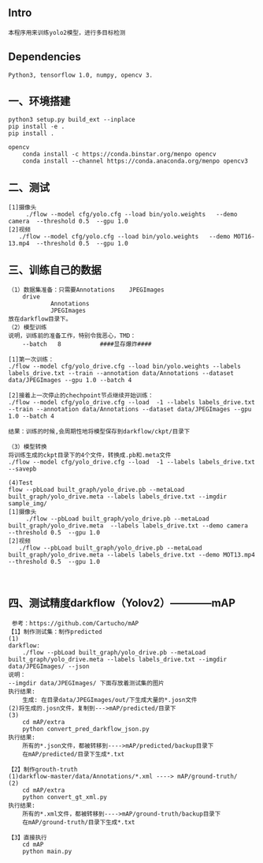 ## Intro

    本程序用来训练yolo2模型，进行多目标检测

## Dependencies

    Python3, tensorflow 1.0, numpy, opencv 3.

## 一、环境搭建
    python3 setup.py build_ext --inplace
    pip install -e .
    pip install .

    opencv
        conda install -c https://conda.binstar.org/menpo opencv
        conda install --channel https://conda.anaconda.org/menpo opencv3

## 二、测试
    [1]摄像头
         ./flow --model cfg/yolo.cfg --load bin/yolo.weights   --demo camera  --threshold 0.5  --gpu 1.0
    [2]视频
       ./flow --model cfg/yolo.cfg --load bin/yolo.weights   --demo MOT16-13.mp4  --threshold 0.5  --gpu 1.0

## 三、训练自己的数据

    （1）数据集准备：只需要Annotations    JPEGImages
        drive
                Annotations
                JPEGImages
    放在darkflow目录下。
    （2）模型训练
    说明，训练前的准备工作，特别令我恶心，TMD：
        --batch   8           ####显存爆炸####

    [1]第一次训练：
    ./flow --model cfg/yolo_drive.cfg --load bin/yolo.weights --labels labels_drive.txt --train --annotation data/Annotations --dataset data/JPEGImages --gpu 1.0 --batch 4

    [2]接着上一次停止的chechpoint节点继续开始训练：
    ./flow --model cfg/yolo_drive.cfg --load  -1 --labels labels_drive.txt --train --annotation data/Annotations --dataset data/JPEGImages --gpu 1.0 --batch 4

    结果：训练的时候,会周期性地将模型保存到darkflow/ckpt/目录下

    （3）模型转换
    将训练生成的ckpt目录下的4个文件，转换成.pb和.meta文件
    ./flow --model cfg/yolo_drive.cfg --load  -1 --labels labels_drive.txt --savepb 

    (4)Test
    flow --pbLoad built_graph/yolo_drive.pb --metaLoad built_graph/yolo_drive.meta --labels labels_drive.txt --imgdir sample_img/
    [1]摄像头
         ./flow --pbLoad built_graph/yolo_drive.pb --metaLoad built_graph/yolo_drive.meta  --labels labels_drive.txt --demo camera  --threshold 0.5  --gpu 1.0
    [2]视频
       ./flow --pbLoad built_graph/yolo_drive.pb --metaLoad built_graph/yolo_drive.meta --labels labels_drive.txt --demo MOT13.mp4  --threshold 0.5  --gpu 1.0


       

## 四、测试精度darkflow（Yolov2）————mAP     
     参考：https://github.com/Cartucho/mAP
    【1】制作测试集：制作predicted
    (1)
    darkflow:
        ./flow --pbLoad built_graph/yolo_drive.pb --metaLoad built_graph/yolo_drive.meta --labels labels_drive.txt --imgdir data/JPEGImages/ --json
    说明：
    --imgdir data/JPEGImages/ 下面存放着测试集的图片
    执行结果:
        生成: 在目录data/JPEGImages/out/下生成大量的*.josn文件
    (2)将生成的.josn文件，复制到--->mAP/predicted/目录下
    (3)
        cd mAP/extra
        python convert_pred_darkflow_json.py
    执行结果:
        所有的*.json文件，都被转移到---->mAP/predicted/backup目录下
        在mAP/predicted/目录下生成*.txt

    【2】制作grouth-truth
    (1)darkflow-master/data/Annotations/*.xml ----> mAP/ground-truth/
    (2)
        cd mAP/extra
        python convert_gt_xml.py
    执行结果:
        所有的*.xml文件，都被转移到---->mAP/ground-truth/backup目录下
        在mAP/ground-truth/目录下生成*.txt
        
    【3】直接执行
        cd mAP
        python main.py


